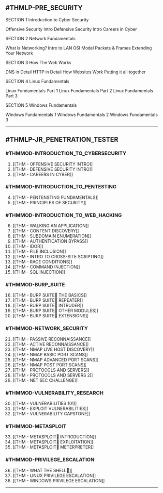 ## #THMLP-PRE_SECURITY

SECTION 1 Introduction to Cyber Security

Offensive Security Intro
Defensive Security Intro
Careers in Cyber

SECTION 2 Network Fundamentals

What is Networking?
Intro to LAN
OSI Model
Packets & Frames
Extending Your Network

SECTION 3
How The Web Works

DNS in Detail
HTTP in Detail
How Websites Work
Putting it all together

SECTION 4
Linux Fundamentals

Linux Fundamentals Part 1
Linux Fundamentals Part 2
Linux Fundamentals Part 3

SECTION 5
Windows Fundamentals

Windows Fundamentals 1
Windows Fundamentals 2
Windows Fundamentals 3

---
## #THMLP-JR_PENETRATION_TESTER

### #THMMOD-INTRODUCTION_TO_CYBERSECURITY

1. [[THM - OFFENSIVE SECURITY INTRO]]
2. [[THM - DEFENSIVE SECURITY INTRO]]
3. [[THM - CAREERS IN CYBER]]

### #THMMOD-INTRODUCTION_TO_PENTESTING 

4. [[THM - PENTENSTING FUNDAMENTALS]]
5. [[THM - PRINCIPLES OF SECURITY]]

### #THMMOD-INTRODUCTION_TO_WEB_HACKING

6. [[THM - WALKING AN APPLICATION]]
7. [[THM - CONTENT DISCOVERY]]
8. [[THM - SUBDOMAIN ENUMERATION]]
9. [[THM - AUTHENTICATION BYPASS]]
10. [[THM - IDOR]]
11. [[THM - FILE INCLUSION]]
12. [[THM - INTRO TO CROSS-SITE SCRIPTING]]
13. [[THM - RACE CONDITIONS]]
14. [[THM - COMMAND INJECTION]]
15. [[THM - SQL INJECTION]]

### #THMMOD-BURP_SUITE

16. [[THM - BURP SUITE THE BASICS]]
17. [[THM - BURP SUITE REPEATER]]
18. [[THM - BURP SUITE INTRUDER]]
19. [[THM - BURP SUITE OTHER MODULES]]
20. [[THM - BURP SUITE EXTENSIONS]]

### #THMMOD-NETWORK_SECURITY

21. [[THM - PASSIVE RECONNAISSANCE]]
22. [[THM - ACTIVE RECONNAISSANCE]]
23. [[THM - NMAP LIVE HOST DISCOVERY]]
24. [[THM - NMAP BASIC PORT SCANS]]
25. [[THM - NMAP ADVANCED PORT SCANS]]
26. [[THM - NMAP POST PORT SCANS]]
27. [[THM - PROTOCOLS AND SERVERS]]
28. [[THM - PROTOCOLS AND SERVERS 2]]
29. [[THM - NET SEC CHALLENGE]]

### #THMMOD-VULNERABILITY_RESEARCH

30. [[THM - VULNERABILITIES 101]]
31. [[THM - EXPLOIT VULNERABILITIES]]
32. [[THM - VULNERABILITY CAPSTONE]]

### #THMMOD-METASPLOIT

33. [[THM - METASPLOIT INTRODUCTION]]
34. [[THM - METASPLOIT EXPLOITATION]]
35. [[THM - METASPLOIT METERPRETER]]

### #THMMOD-PRIVILEGE_ESCALATION

36. [[THM - WHAT THE SHELL]]
37. [[THM - LINUX PRIVILEGE ESCALATION]]
38. [[THM - WINDOWS PRIVILEGE ESCALATION]]

---

